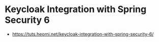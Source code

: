 # Keycloak Integration with Spring Security 6
* https://tuts.heomi.net/keycloak-integration-with-spring-security-6/

